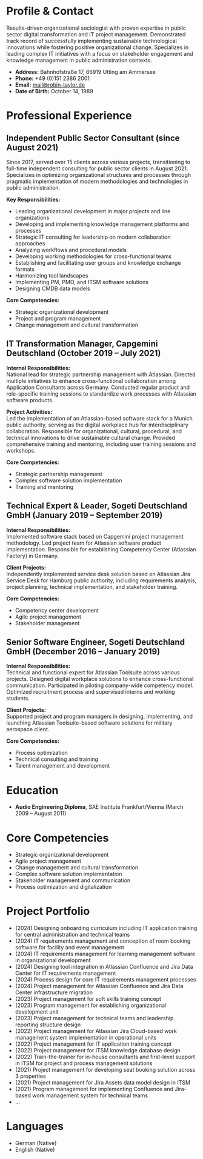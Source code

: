 # Profile & Contact

Results-driven organizational sociologist with proven expertise in public sector digital transformation and IT project management. Demonstrated track record of successfully implementing sustainable technological innovations while fostering positive organizational change. Specializes in leading complex IT initiatives with a focus on stakeholder engagement and knowledge management in public administration contexts.

- **Address:** Bahnhofstraße 17, 86919 Utting am Ammersee
- **Phone:** +49 (0)151 2386 2001
- **Email:** [mail@robin-taylor.de](mailto:mail@robin-taylor.de)
- **Date of Birth:** October 14, 1989

# Professional Experience

## Independent Public Sector Consultant (since August 2021)

Since 2017, served over 15 clients across various projects, transitioning to full-time independent consulting for public sector clients in August 2021. Specializes in optimizing organizational structures and processes through pragmatic implementation of modern methodologies and technologies in public administration.

**Key Responsibilities:**

- Leading organizational development in major projects and line organizations
- Developing and implementing knowledge management platforms and processes
- Strategic IT consulting for leadership on modern collaboration approaches
- Analyzing workflows and procedural models
- Developing working methodologies for cross-functional teams
- Establishing and facilitating user groups and knowledge exchange formats
- Harmonizing tool landscapes
- Implementing PM, PMO, and ITSM software solutions
- Designing CMDB data models

**Core Competencies:**

- Strategic organizational development
- Project and program management
- Change management and cultural transformation

## IT Transformation Manager, Capgemini Deutschland (October 2019 – July 2021)

**Internal Responsibilities:**  
National lead for strategic partnership management with Atlassian. Directed multiple initiatives to enhance cross-functional collaboration among Application Consultants across Germany. Conducted regular product and role-specific training sessions to standardize work processes with Atlassian software products.

**Project Activities:**  
Led the implementation of an Atlassian-based software stack for a Munich public authority, serving as the digital workplace hub for interdisciplinary collaboration. Responsible for organizational, cultural, procedural, and technical innovations to drive sustainable cultural change. Provided comprehensive training and mentoring, including user training sessions and workshops.

**Core Competencies:**

- Strategic partnership management
- Complex software solution implementation
- Training and mentoring

## Technical Expert & Leader, Sogeti Deutschland GmbH (January 2019 – September 2019)

**Internal Responsibilities:**  
Implemented software stack based on Capgemini project management methodology. Led project team for Atlassian software product implementation. Responsible for establishing Competency Center (Atlassian Factory) in Germany.

**Client Projects:**  
Independently implemented service desk solution based on Atlassian Jira Service Desk for Hamburg public authority, including requirements analysis, project planning, technical implementation, and stakeholder training.

**Core Competencies:**

- Competency center development
- Agile project management
- Stakeholder management

## Senior Software Engineer, Sogeti Deutschland GmbH (December 2016 – January 2019)

**Internal Responsibilities:**  
Technical and functional expert for Atlassian Toolsuite across various projects. Designed digital workplace solutions to enhance cross-functional communication. Participated in piloting company-wide competency model. Optimized recruitment process and supervised interns and working students.

**Client Projects:**  
Supported project and program managers in designing, implementing, and launching Atlassian Toolsuite-based software solutions for military aerospace client.

**Core Competencies:**
- Process optimization
- Technical consulting and training
- Talent management and development

# Education

- **Audio Engineering Diploma**, SAE Institute Frankfurt/Vienna (March 2009 – August 2011)

# Core Competencies

- Strategic organizational development
- Agile project management
- Change management and cultural transformation
- Complex software solution implementation
- Stakeholder management and communication
- Process optimization and digitalization

# Project Portfolio

- (2024) Designing onboarding curriculum including IT application training for central administration and technical teams
- (2024) IT requirements management and conception of room booking software for facility and event management
- (2024) IT requirements management for learning management software in organizational development
- (2024) Designing tool integration in Atlassian Confluence and Jira Data Center for IT requirements management
- (2024) Process design for core IT requirements management processes
- (2024) Project management for Atlassian Confluence and Jira Data Center infrastructure migration
- (2023) Project management for soft skills training concept
- (2023) Program management for establishing organizational development unit
- (2023) Project management for technical teams and leadership reporting structure design
- (2022) Project management for Atlassian Jira Cloud-based work management system implementation in operational units
- (2022) Project management for IT application training concept
- (2022) Project management for ITSM knowledge database design
- (2022) Train-the-trainer for in-house consultants and first-level support in ITSM for project and process management solutions
- (2021) Project management for developing seat booking solution across 3 properties
- (2021) Project management for Jira Assets data model design in ITSM
- (2021) Program management for implementing Confluence and Jira-based work management system for technical teams
- ...

# Languages

- German (Native)
- English (Native)
